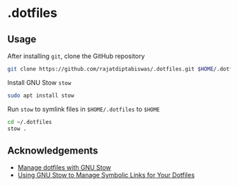 # .dotfiles

## Usage

After installing `git`, clone the GitHub repository

```bash
git clone https://github.com/rajatdiptabiswas/.dotfiles.git $HOME/.dotfiles
```

Install GNU Stow `stow`

```bash
sudo apt install stow
```

Run `stow` to symlink files in `$HOME/.dotfiles` to `$HOME`

```bash
cd ~/.dotfiles
stow .
```

## Acknowledgements

- [Manage dotfiles with GNU Stow](https://dr563105.github.io/blog/manage-dotfiles-with-gnu-stow/)
- [Using GNU Stow to Manage Symbolic Links for Your Dotfiles](https://systemcrafters.net/managing-your-dotfiles/using-gnu-stow/)
